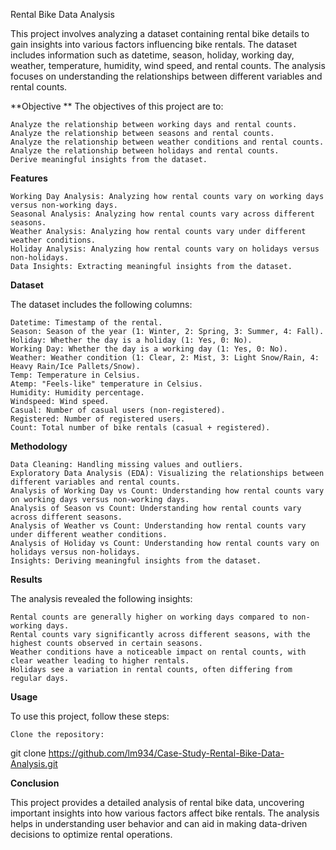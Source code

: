 Rental Bike Data Analysis

This project involves analyzing a dataset containing rental bike details to gain insights into various factors influencing bike rentals. The dataset includes information such as datetime, season, holiday, working day, weather, temperature, humidity, wind speed, and rental counts. The analysis focuses on understanding the relationships between different variables and rental counts.


**Objective
**
The objectives of this project are to:

    Analyze the relationship between working days and rental counts.
    Analyze the relationship between seasons and rental counts.
    Analyze the relationship between weather conditions and rental counts.
    Analyze the relationship between holidays and rental counts.
    Derive meaningful insights from the dataset.

**Features**

    Working Day Analysis: Analyzing how rental counts vary on working days versus non-working days.
    Seasonal Analysis: Analyzing how rental counts vary across different seasons.
    Weather Analysis: Analyzing how rental counts vary under different weather conditions.
    Holiday Analysis: Analyzing how rental counts vary on holidays versus non-holidays.
    Data Insights: Extracting meaningful insights from the dataset.

**Dataset**

The dataset includes the following columns:

    Datetime: Timestamp of the rental.
    Season: Season of the year (1: Winter, 2: Spring, 3: Summer, 4: Fall).
    Holiday: Whether the day is a holiday (1: Yes, 0: No).
    Working Day: Whether the day is a working day (1: Yes, 0: No).
    Weather: Weather condition (1: Clear, 2: Mist, 3: Light Snow/Rain, 4: Heavy Rain/Ice Pallets/Snow).
    Temp: Temperature in Celsius.
    Atemp: "Feels-like" temperature in Celsius.
    Humidity: Humidity percentage.
    Windspeed: Wind speed.
    Casual: Number of casual users (non-registered).
    Registered: Number of registered users.
    Count: Total number of bike rentals (casual + registered).

**Methodology**

    Data Cleaning: Handling missing values and outliers.
    Exploratory Data Analysis (EDA): Visualizing the relationships between different variables and rental counts.
    Analysis of Working Day vs Count: Understanding how rental counts vary on working days versus non-working days.
    Analysis of Season vs Count: Understanding how rental counts vary across different seasons.
    Analysis of Weather vs Count: Understanding how rental counts vary under different weather conditions.
    Analysis of Holiday vs Count: Understanding how rental counts vary on holidays versus non-holidays.
    Insights: Deriving meaningful insights from the dataset.

**Results**

The analysis revealed the following insights:

    Rental counts are generally higher on working days compared to non-working days.
    Rental counts vary significantly across different seasons, with the highest counts observed in certain seasons.
    Weather conditions have a noticeable impact on rental counts, with clear weather leading to higher rentals.
    Holidays see a variation in rental counts, often differing from regular days.

**Usage**

To use this project, follow these steps:

    Clone the repository:

git clone https://github.com/lm934/Case-Study-Rental-Bike-Data-Analysis.git

**Conclusion**

This project provides a detailed analysis of rental bike data, uncovering important insights into how various factors affect bike rentals. The analysis helps in understanding user behavior and can aid in making data-driven decisions to optimize rental operations.

